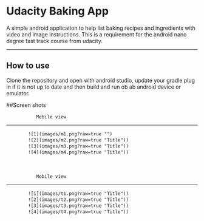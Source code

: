 Udacity Baking App
===================


A simple android application to help list baking recipes and ingredients with video and image instructions. This is a requirement for the android nano degree fast track course from udacity.

----------


How to use
-------------

Clone the repository and open with android studio, update your gradle plug in if it is not up to date and then build and run ob ab android device or emulator.

##Screen shots

			

               Mobile view
-----------

  
			![1](images/m1.png?raw=true "")
			![2](images/m2.png?raw=true "Title"))
			![3](images/m3.png?raw=true "Title"))
			![4](images/m4.png?raw=true "Title"))


	
               Mobile view
-----------

  
			![1](images/t1.png?raw=true "Title"))
			![2](images/t2.png?raw=true "Title"))
			![3](images/t3.png?raw=true "Title"))
			![4](images/t4.png?raw=true "Title"))	




